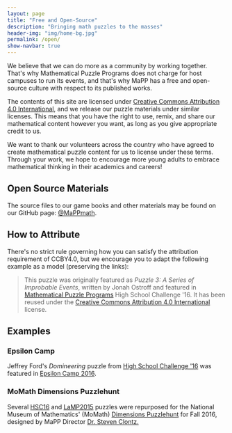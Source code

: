 ```yaml
---
layout: page
title: "Free and Open-Source"
description: "Bringing math puzzles to the masses"
header-img: "img/home-bg.jpg"
permalink: /open/
show-navbar: true
---
```


We believe that we can do more as a community by working together. That's why
Mathematical Puzzle Programs does not charge for host campuses to
run its events, and that's why MaPP has a free and open-source
culture with respect to its published works.

[copyleft]: https://en.wikipedia.org/wiki/Copyleft

The contents of this site are licensed under
[Creative Commons Attribution 4.0 International][cc4], and we release our
puzzle materials under similar licenses. This means that you have the right
to use, remix, and share our mathematical content however you want, as long
as you give appropriate credit to us.

[cc4]: http://creativecommons.org/licenses/by/4.0/

We want to thank our volunteers across the country who have agreed to
create mathematical puzzle content for us to license under these terms.
Through your work, we hope to encourage more young adults to embrace
mathematical thinking in their academics and careers!

## Open Source Materials

The source files to our game books and other materials may be found
on our GitHub page: [@MaPPmath][github].

[github]: http://github.com/MaPPmath

## How to Attribute

There's no strict rule governing how you can satisfy the attribution
requirement of CCBY4.0, but we encourage you to adapt the following
example as a model (preserving the links):

> This puzzle was originally featured as
> *Puzzle 3: A Series of Improbable Events*, written by Jonah Ostroff and
> featured in
> [Mathematical Puzzle Programs](http://mappmath.org) High School Challenge '16.
> It has been reused under the
> [Creative Commons Attribution 4.0 International][cc4] license.

## Examples

### Epsilon Camp

Jeffrey Ford's *Domineering* puzzle from [High School Challenge '16][hsc16]
was featured in [Epsilon Camp 2016][epsilon].

[hsc16]: /programs/hsc/16/
[epsilon]: http://epsiloncamp.org/

### MoMath Dimensions Puzzlehunt

Several [HSC16][hsc16] and [LaMP2015][lamp] puzzles were repurposed for the
National Museum of Mathematics' (MoMath) [Dimensions Puzzlehunt][puzzlehunt]
for Fall 2016, designed by MaPP Director [Dr. Steven Clontz.][people]

[lamp]: https://github.com/MaPPmath/lamp-2015
[puzzlehunt]: http://puzzlehunt.momath.org/
[people]: /about/people
